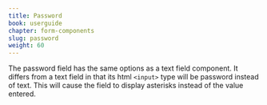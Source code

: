 ```yaml
---
title: Password
book: userguide
chapter: form-components
slug: password
weight: 60
---
```

The password field has the same options as a text field component. It differs from a text field in that its html `<input>` type will be password instead of text. This will cause the field to display asterisks instead of the value entered.
